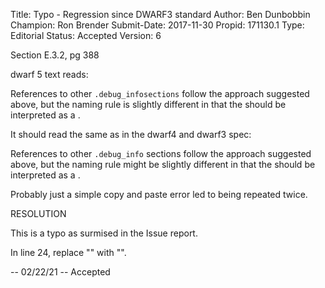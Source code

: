 Title:       Typo - Regression since DWARF3 standard
Author:      Ben Dunbobbin
Champion:    Ron Brender
Submit-Date: 2017-11-30
Propid:      171130.1
Type:        Editorial
Status:      Accepted
Version:     6

Section E.3.2, pg 388

dwarf 5 text reads:

References to other `.debug_infosections` follow the approach suggested above, but the naming 
rule is slightly different in that the <file-designator>should be interpreted as a <file-designator>.

It should read the same as in the dwarf4 and dwarf3 spec:

References to other `.debug_info` sections follow the approach suggested above, but the naming 
rule might be slightly different in that the <file-designator> should be interpreted as a 
<function-designator>.

Probably just a simple copy and paste error led to <file-designator> being repeated twice.


RESOLUTION

This is a typo as surmised in the Issue report.

In line 24, replace "<file-designator>" with "<function-designator>".

--
02/22/21 -- Accepted
